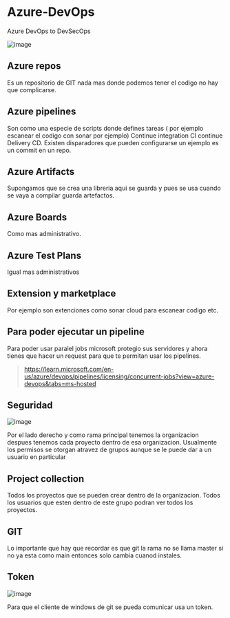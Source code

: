 # Azure-DevOps
Azure DevOps to DevSecOps


![image](https://user-images.githubusercontent.com/63270579/217354187-e6169d30-eb20-44f2-bbc4-29c5c558ea21.png)

## Azure repos 

Es un repositorio de GIT nada mas donde podemos tener el codigo no hay que complicarse.

## Azure pipelines 

Son como una especie de scripts donde defines tareas ( por ejemplo escanear el codigo con sonar por ejemplo) Continue integration CI continue Delivery CD.
Existen disparadores que pueden configurarse un ejemplo es un commit en un repo.

## Azure Artifacts

Supongamos que se crea una libreria aqui se guarda y pues se usa cuando se vaya a compilar guarda artefactos.

## Azure Boards 

Como mas administrativo.

## Azure Test Plans

Igual mas administrativos

## Extension y marketplace

Por ejemplo son extenciones como sonar cloud para escanear codigo etc.

## Para poder ejecutar un pipeline

Para poder usar paralel jobs microsoft protegio sus servidores y ahora tienes que hacer un request para que te permitan usar los pipelines.

> https://learn.microsoft.com/en-us/azure/devops/pipelines/licensing/concurrent-jobs?view=azure-devops&tabs=ms-hosted

## Seguridad

![image](https://user-images.githubusercontent.com/63270579/217894503-1932f874-fe07-44ed-87b0-f1f502c9dece.png)

Por el lado derecho y como rama principal tenemos la organizacion despues tenemos cada proyecto dentro de esa organizacion. Usualmente los permisos se otorgan atravez de grupos aunque se le puede dar a un usuario en particular


## Project collection

Todos los proyectos que se pueden crear dentro de la organizacion. Todos los usuarios que esten dentro de este grupo podran ver todos los proyectos.


## GIT

Lo importante que hay que recordar es que git la rama no se llama master si no ya esta como main entonces solo cambia cuanod instales.

## Token 

![image](https://user-images.githubusercontent.com/63270579/218222092-631234cc-b94f-47cc-8101-0ac978952cca.png)

Para que el cliente de windows de git se pueda comunicar usa un token.












































